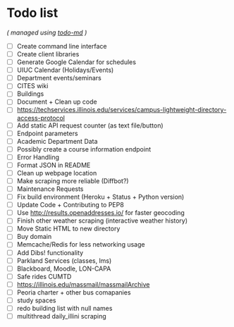 # Todo list

_\( managed using [todo-md](https://github.com/Hypercubed/todo-md) \)_

- [ ] Create command line interface
- [ ] Create client libraries
- [ ] Generate Google Calendar for schedules
- [ ] UIUC Calendar (Holidays/Events)
- [ ] Department events/seminars
- [ ] CITES wiki
- [ ] Buildings
- [ ] Document + Clean up code
- [ ] https://techservices.illinois.edu/services/campus-lightweight-directory-access-protocol
- [ ] Add static API request counter (as text file/button)
- [ ] Endpoint parameters
- [ ] Academic Department Data
- [ ] Possibly create a course information endpoint
- [ ] Error Handling
- [ ] Format JSON in README
- [ ] Clean up webpage location
- [ ] Make scraping more reliable (Diffbot?)
- [ ] Maintenance Requests
- [ ] Fix build environment (Heroku + Status + Python version)
- [ ] Update Code + Contributing to PEP8
- [ ] Use http://results.openaddresses.io/ for faster geocoding
- [ ] Finish other weather scraping (interactive weather history)
- [ ] Move Static HTML to new directory
- [ ] Buy domain
- [ ] Memcache/Redis for less networking usage
- [ ] Add Dibs! functionality
- [ ] Parkland Services (classes, lms)
- [ ] Blackboard, Moodle, LON-CAPA
- [ ] Safe rides CUMTD
- [ ] https://illinois.edu/massmail/massmailArchive
- [ ] Peoria charter + other bus comapanies
- [ ] study spaces
- [ ] redo building list with null names
- [ ] multithread daily_illini scraping
